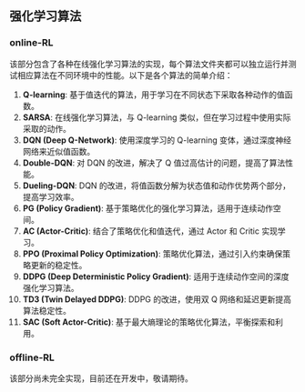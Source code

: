## 强化学习算法

### online-RL

该部分包含了各种在线强化学习算法的实现，每个算法文件夹都可以独立运行并测试相应算法在不同环境中的性能。以下是各个算法的简单介绍：

1. **Q-learning**: 基于值迭代的算法，用于学习在不同状态下采取各种动作的值函数。
2. **SARSA**: 在线强化学习算法，与 Q-learning 类似，但在学习过程中使用实际采取的动作。
3. **DQN (Deep Q-Network)**: 使用深度学习的 Q-learning 变体，通过深度神经网络来近似值函数。
4. **Double-DQN**: 对 DQN 的改进，解决了 Q 值过高估计的问题，提高了算法性能。
5. **Dueling-DQN**: DQN 的改进，将值函数分解为状态值和动作优势两个部分，提高学习效率。
6. **PG (Policy Gradient)**: 基于策略优化的强化学习算法，适用于连续动作空间。
7. **AC (Actor-Critic)**: 结合了策略优化和值迭代，通过 Actor 和 Critic 实现学习。
8. **PPO (Proximal Policy Optimization)**: 策略优化算法，通过引入约束确保策略更新的稳定性。
9. **DDPG (Deep Deterministic Policy Gradient)**: 适用于连续动作空间的深度强化学习算法。
10. **TD3 (Twin Delayed DDPG)**: DDPG 的改进，使用双 Q 网络和延迟更新提高算法稳定性。
11. **SAC (Soft Actor-Critic)**: 基于最大熵理论的策略优化算法，平衡探索和利用。

### offline-RL

该部分尚未完全实现，目前还在开发中，敬请期待。
